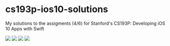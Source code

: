# cs193p-ios10-solutions
My solutions to the assigments (4/6) for Stanford's CS193P: Developing iOS 10 Apps with Swift

![](https://media.giphy.com/media/3o7btXsUyTzxXRFPZ6/giphy.gif)
![](https://media.giphy.com/media/3og0IClsxKBV6nOM9O/giphy.gif)
![](https://media.giphy.com/media/3ohzdN0H2V1GFiNSjm/giphy.gif)
![](https://media.giphy.com/media/l4FGu9AlEISYTiSpW/giphy.gif)
